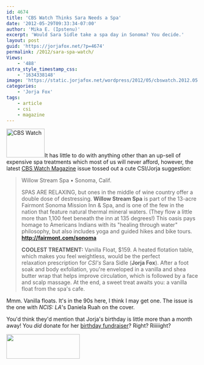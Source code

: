 ```yaml
---
id: 4674
title: 'CBS Watch Thinks Sara Needs a Spa'
date: '2012-05-29T09:33:34-07:00'
author: 'Mika E. (Ipstenu)'
excerpt: 'Would Sara Sidle take a spa day in Sonoma? You decide.'
layout: post
guid: 'https://jorjafox.net/?p=4674'
permalink: /2012/sara-spa-watch/
Views:
    - '488'
astra_style_timestamp_css:
    - '1634338148'
image: 'https://static.jorjafox.net/wordpress/2012/05/cbswatch.2012.05.jpg'
categories:
    - 'Jorja Fox'
tags:
    - article
    - csi
    - magazine
---
```


<img class="alignleft size-thumbnail wp-image-4675" title="CBS Watch" src="//static.jorjafox.net/wordpress/2012/05/cbswatch.2012.05-210x140.jpg" alt="CBS Watch" width="100" height="75" />It has little to do with anything other than an up-sell of expensive spa treatments which most of us will never afford, however, the latest <a href="http://cbswatchmagazine.com/">CBS Watch Magazine</a> issue tossed out a cute CSI/Jorja suggestion:
<blockquote>Willow Stream Spa • Sonoma, Calif.

SPAS ARE RELAXING, but ones in the middle of wine country offer a double dose of destressing. **Willow Stream Spa** is part of the 13-acre Fairmont Sonoma Mission Inn &amp; Spa, and is one of the few in the nation that feature natural thermal mineral waters. (They flow a little more than 1,100 feet beneath the inn at 135 degrees!) This oasis pays homage to Americans Indians with its "healing through water" philosophy, but also includes yoga and guided hikes and bike tours. **<a href="http://fairmont.com/sonoma">http://fairmont.com/sonoma</a>**

**COOLEST TREATMENT:** Vanilla Float, $159. A heated flotation table, which makes you feel weightless, would be the perfect relaxation prescription for _CSI's_ Sara Sidle (**Jorja Fox**). After a foot soak and body exfoliation, you're enveloped in a vanilla and shea butter wrap that helps improve circulation, which is followed by a face and scalp massage. At the end, a sweet treat awaits you: a vanilla float from the spa's cafe.</blockquote>
Mmm. Vanilla floats. It's in the 90s here, I think I may get one. The issue is the one with _NCIS: LA_'s Daniela Ruah on the cover.

You'd think they'd mention that Jorja's birthday is little more than a month away! You _did_ donate for her <a href="http://crowdrise.com/jfo-bday2012/">birthday fundraiser</a>? Right? Riiiiight?

<a href="http://crowdrise.com/jfo-bday2012/"><img class="aligncenter size-full wp-image-4018" title="crowdrise" src="//static.jorjafox.net/wordpress/2011/11/crowdrise.png" alt="" width="192" height="64" /></a>
